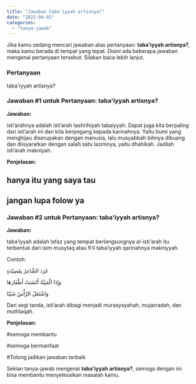 ```yaml
---
title: "Jawaban taba'iyyah artisnya?​"
date: "2022-04-02"
categories: 
  - "tanya-jawab"
---
```


Jika kamu sedang mencari jawaban atas pertanyaan: **taba'iyyah artisnya?​**, maka kamu berada di tempat yang tepat. Disini ada beberapa jawaban mengenai pertanyaan tersebut. Silakan baca lebih lanjut.

### Pertanyaan

taba'iyyah artisnya?​

### Jawaban #1 untuk Pertanyaan: taba'iyyah artisnya?​

**Jawaban:**

isti’arahnya adalah isti’arah tashrihiyah tabaiyyah. Dapat juga kita berpaling dari isti’arah ini dan kita berpegang kepada karinahnya. Yaitu bumi yang menghijau diserupakan dengan manusia, lalu musyabbah bihnya dibuang dan diisyaratkan dengan salah satu lazimnya, yaitu dhahikah. Jadilah isti’arah makniyah.

**Penjelasan:**

## hanya itu yang saya tau

## jangan lupa folow ya

### Jawaban #2 untuk Pertanyaan: taba'iyyah artisnya?​

**Jawaban:**

taba’iyyah adalah lafaz yang tempat berlangsungnya al-isti‘arah itu terbentuk dari isim musytaq atau fi’il taba’iyyah qarinahnya makniyyah.

Contoh:

غَرَدَ الشَّاعِرُ بِقَصِيْدَةٍ

وَإِذَا الْمَنِيَّةُ أَنْشَبَتْ أَظْفَارَهَا  

وَاشْتَعَلَ الرَّأْسُ شَيْبًا

Dari segi tanda, isti’arah dibagi menjadi murasysyahah, mujarradah, dan muthlaqah.

**Penjelasan:**

#semoga membantu

#semoga bermanfaat

#Tolong jadikan jawaban terbaik

Sekian tanya-jawab mengenai **taba'iyyah artisnya?​**, semoga dengan ini bisa membantu menyelesaikan masalah kamu.
